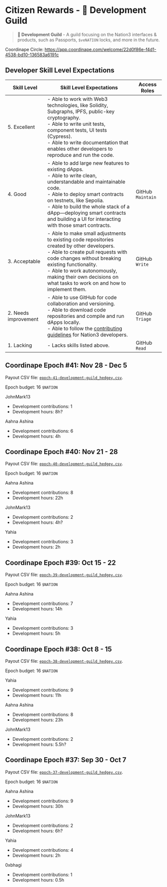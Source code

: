 # Citizen Rewards - 🧙 Development Guild

> **🧙 Development Guild** - A guild focusing on the Nation3 interfaces & products, such as Passports, `$veNATION` locks, and more in the future.

Coordinape Circle: https://app.coordinape.com/welcome/22d0f86e-f4d1-4538-bd10-136583a6191c

## Developer Skill Level Expectations

| Skill Level          	| Skill Level Expectations                                                                                                                                                                                                                                                                                                 	| Access Roles |
|----------------------	|--------------------------------------------------------------------------------------------------------------------------------------------------------------------------------------------------------------------------------------------------------------------------------------------------------------------------	| --- |
| 5. Excellent         	| - Able to work with Web3 technologies, like Solidity, Subgraphs, IPFS, public-key cryptography.<br>- Able to write unit tests, component tests, UI tests (Cypress).<br>- Able to write documentation that enables other developers to reproduce and run the code.                                                        	| |
| 4. Good              	| - Able to add large new features to existing dApps.<br>- Able to write clean, understandable and maintainable code.<br>- Able to deploy smart contracts on testnets, like Sepolia.<br>- Able to build the whole stack of a dApp—deploying smart contracts and building a UI for interacting with those smart contracts. 	| GitHub `Maintain` |
| 3. Acceptable        	| - Able to make small adjustments to existing code repositories created by other developers.<br>- Able to create pull requests with code changes without breaking existing functionality.<br>- Able to work autonomously, making their own decisions on what tasks to work on and how to implement them.                                            	| GitHub `Write` |
| 2. Needs improvement 	| - Able to use GitHub for code collaboration and versioning.<br>- Able to download code repositories and compile and run dApps locally.<br>- Able to follow the [contributing guidelines](https://github.com/nation3/.github/blob/main/CONTRIBUTING.md) for Nation3 developers.                                            	| GitHub `Triage`
| 1. Lacking           	| - Lacks skills listed above.                                                                                                                                                                                                                                                                                             	| GitHub `Read`

## Coordinape Epoch #41: Nov 28 - Dec 5

Payout CSV file: [`epoch-41-development-guild_hedgey.csv`](epoch-41-development-guild_hedgey.csv).

Epoch budget: 16 `$NATION`

JohnMark13
- Development contributions: 1
- Development hours: 8h?

Aahna Ashina
- Development contributions: 6
- Development hours: 4h

## Coordinape Epoch #40: Nov 21 - 28

Payout CSV file: [`epoch-40-development-guild_hedgey.csv`](epoch-40-development-guild_hedgey.csv).

Epoch budget: 16 `$NATION`

Aahna Ashina
- Development contributions: 8
- Development hours: 22h

JohnMark13
- Development contributions: 2
- Development hours: 4h?

Yahia
- Development contributions: 3
- Development hours: 2h

## Coordinape Epoch #39: Oct 15 - 22

Payout CSV file: [`epoch-39-development-guild_hedgey.csv`](epoch-39-development-guild_hedgey.csv).

Epoch budget: 16 `$NATION`

Aahna Ashina
- Development contributions: 7
- Development hours: 14h

Yahia
- Development contributions: 3
- Development hours: 5h

## Coordinape Epoch #38: Oct 8 - 15

Payout CSV file: [`epoch-38-development-guild_hedgey.csv`](epoch-38-development-guild_hedgey.csv).

Epoch budget: 16 `$NATION`

Yahia
- Development contributions: 9
- Development hours: 11h

Aahna Ashina
- Development contributions: 8
- Development hours: 23h

JohnMark13
- Development contributions: 2
- Development hours: 5.5h?

## Coordinape Epoch #37: Sep 30 - Oct 7

Payout CSV file: [`epoch-37-development-guild_hedgey.csv`](epoch-37-development-guild_hedgey.csv).

Epoch budget: 16 `$NATION`

Aahna Ashina
- Development contributions: 9
- Development hours: 30h

JohnMark13
- Development contributions: 2
- Development hours: 6h?

Yahia
- Development contributions: 4
- Development hours: 2h

0xbhagi
- Development contributions: 1
- Development hours: 0.5h
